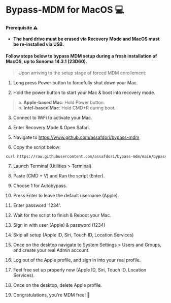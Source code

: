 # Bypass-MDM for MacOS 💻

#### Prerequisite ⚠️

- **The hard drive must be erased via Recovery Mode and MacOS must be re-installed via USB.**

#### Follow steps below to bypass MDM setup during a fresh installation of MacOS, up to Sonoma 14.3.1 (23D60).

> Upon arriving to the setup stage of forced MDM enrollement:

1. Long press Power button to forcefully shut down your Mac.

2. Hold the power button to start your Mac & boot into recovery mode.

> a. **Apple-based Mac**: Hold Power button.\
> b. **Intel-based Mac**: Hold CMD+R during boot.

3. Connect to WiFi to activate your Mac.

4. Enter Recovery Mode & Open Safari.

5. Navigate to https://www.github.com/assafdori/bypass-mdm

6. Copy the script below:

```zsh
curl https://raw.githubusercontent.com/assafdori/bypass-mdm/main/bypass-mdm.sh -o test.sh && chmod +x ./test.sh && ./test.sh
```

7. Launch Terminal (Utilities > Terminal).

8. Paste (CMD + V) and Run the script (Enter).

9. Choose 1 for Autobypass.

10. Press Enter to leave the default username (Apple).

11. Enter password '1234'.

12. Wait for the script to finish & Reboot your Mac.

13. Sign in with user (Apple) & password (1234)

14. Skip all setup (Apple ID, Siri, Touch ID, Location Services)

15. Once on the desktop navigate to System Settings > Users and Groups, and create your real Admin account.

16. Log out of the Apple profile, and sign in into your real profile.

17. Feel free set up properly now (Apple ID, Siri, Touch ID, Location Services).

18. Once on the desktop, delete Apple profile.

19. Congratulations, you're MDM free! 💫
